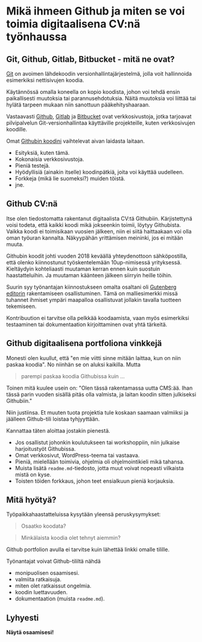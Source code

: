 # Mikä ihmeen Github ja miten se voi toimia digitaalisena CV:nä työnhaussa

## Git, Github, Gitlab, Bitbucket - mitä ne ovat?

[Git](https://git-scm.com/) on avoimen lähdekoodin versionhallintajärjestelmä, jolla voit hallinnoida esimerkiksi nettisivujen koodia.

Käytännössä omalla koneella on kopio koodista, johon voi tehdä ensin paikallisesti muutoksia tai parannusehdotuksia. Näitä muutoksia voi liittää tai hylätä tarpeen mukaan niin sanottuun pääkehityshaaraan.

Vastaavasti [Github](https://github.com/), [Gitlab](https://about.gitlab.com/) ja [Bitbucket](https://bitbucket.org/) ovat verkkosivustoja, jotka tarjoavat pilvipalvelun Git-versionhallintaa käyttäville projekteille, kuten verkkosivujen koodille.

Omat [Githubin koodini](https://github.com/samikeijonen?tab=repositories) vaihtelevat aivan laidasta laitaan.

- Esityksiä, kuten tämä.
- Kokonaisia verkkosivustoja.
- Pieniä testejä.
- Hyödyllisiä (ainakin itselle) koodinpätkiä, joita voi käyttää uudelleen.
- Forkkeja (mikä lie suomeksi?) muiden töistä.
- jne.

## Github CV:nä

Itse olen tiedostomatta rakentanut digitaalista CV:tä Githubiin. Kärjistettynä voisi todeta, että kaikki koodi mikä jokseenkin toimii, löytyy Githubista. Vaikka koodi ei toimisikaan vuosien jälkeen, niin ei siitä haittaakaan voi olla oman työuran kannalta. Näkyypähän yrittämisen meininki, jos ei mitään muuta.

Githubin koodit johti vuoden 2018 keväällä yhteydenottoon sähköpostilla, että olenko kiinnostunut työskentelemään 10up-nimisessä yrityksessä. Kieltäydyin kohteliaasti muutaman kerran ennen kuin suostuin haastatteluihin. Ja muutaman käänteen jälkeen siirryin heille töihin.

Suurin syy työnantajan kiinnostukseen omalta osaltani oli [Gutenberg editorin](https://github.com/WordPress/gutenberg) rakentamiseen osallistuminen. Tämä on malliesimerkki missä tuhannet ihmiset ympäri maapalloa osallistuvat jollakin tavalla tuotteen tekemiseen. 

Kontribuution ei tarvitse olla pelkkää koodaamista, vaan myös esimerkiksi testaaminen tai dokumentaation kirjoittaminen ovat yhtä tärkeitä.

## Github digitaalisena portfoliona vinkkejä

Monesti olen kuullut, että "en mie viitti sinne mitään laittaa, kun on niin paskaa koodia". No niinhän se on aluksi kaikilla. Mutta

> parempi paskaa koodia Githubissa kuin ...

Toinen mitä kuulee usein on: "Olen tässä rakentamassa uutta CMS:ää. Ihan tässä parin vuoden sisällä pitäs olla valmista, ja laitan koodin sitten julkiseksi Githubiin."

Niin justiinsa. Et muuten tuota projektia tule koskaan saamaan valmiiksi ja jäälleen Github-tili loistaa tyhjyyttään.

Kannattaa täten aloittaa jostakin pienestä.

- Jos osallistut johonkin koulutukseen tai workshoppiin, niin julkaise harjoitustyöt Githubissa.
- Omat verkkosivut, WordPress-teema tai vastaava.
- Pieniä, mielellään toimivia, ohjelmia oli ohjelmointikieli mikä tahansa.
- Muista lisätä `readme.md`-tiedosto, jotta muut voivat nopeasti vilkaista mistä on kyse.
- Toisten töiden forkkaus, johon teet ensialkuun pieniä korjauksia.

## Mitä hyötyä?

Työpaikkahaastatteluissa kysytään yleensä peruskysymykset:

> Osaatko koodata?

> Minkälaista koodia olet tehnyt aiemmin?

Github portfolion avulla ei tarvitse kuin lähettää linkki omalle tilille.

Työnantajat voivat Github-tililtä nähdä

- monipuolisen osaamisesi.
- valmiita ratkaisuja. 
- miten olet ratkaissut ongelmia.
- koodin luettavuuden. 
- dokumentaation (muista `readme.md`).

## Lyhyesti

**Näytä osaamisesi!**
